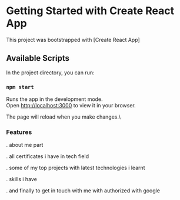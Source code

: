 # Getting Started with Create React App

This project was bootstrapped with [Create React App]

## Available Scripts

In the project directory, you can run:

### `npm start`

Runs the app in the development mode.\
Open [http://localhost:3000](http://localhost:3000) to view it in your browser.

The page will reload when you make changes.\

### Features

. about me part

. all certificates i have in tech field

. some of my top projects with latest technologies i learnt

. skills i have

. and finally to get in touch with me with authorized with google
